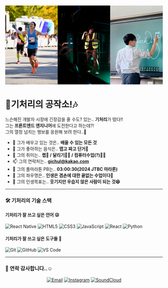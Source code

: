 ![Welcome Banner](banner.png)

<!-- 자기소개 -->
# 🎄기처리의 공작소!🎶
느슨해진 개발자 시장에 긴장감을 줄 수도? 있는.. **기처리**가 떴다!!<br>
그는 **프론트엔드 엔지니어**에 도전한다고 하는데?!<br>
그의 열정 넘치는 행보를 응원해 보려 한다..🤪<br>

- 🌱 그가 배우고 있는 것은.. **배울 수 있는 모든 것**
- 🍴 그가 좋아하는 음식은.. **맵고 짜고 단거🍭**  
- 🚀 그의 취미는.. **랩🎤 / 달리기🏃‍♂️ / 컴퓨터수업(?)🧑‍🏫**  
- 📫 그의 연락처는.. **gichul@kakao.com**
- 🤸 그의 풀마라톤 PB는.. **03:00:30(2024 JTBC 마라톤)**
- 📝 그의 좌우명은.. **인생은 겸손에 대한 끝없는 수업이다🫡**
- 🏁 그의 인생목표는.. **웃기지만 우습지 않은 사람이 되는 것😆**

---

<!-- 기술 스택 -->
### 🛠️ 기처리의 기술 스택

#### 기처리가 잘 쓰고 싶은 언어 😜
![React Native](https://img.shields.io/badge/React_Native-20232A?style=flat-square&logo=react&logoColor=61DAFB)
![HTML5](https://img.shields.io/badge/HTML5-E34F26?style=flat-square&logo=html5&logoColor=white)
![CSS3](https://img.shields.io/badge/CSS3-1572B6?style=flat-square&logo=css3&logoColor=white)
![JavaScript](https://img.shields.io/badge/JavaScript-F7DF1E?style=flat-square&logo=javascript&logoColor=black)
![React](https://img.shields.io/badge/React-61DAFB?style=flat-square&logo=react&logoColor=black)
![Python](https://img.shields.io/badge/Python-3776AB?style=flat-square&logo=python&logoColor=white)

#### 기처리가 잘 쓰고 싶은 도구들 🔨
![Git](https://img.shields.io/badge/Git-F05032?style=flat-square&logo=git&logoColor=white)
![GitHub](https://img.shields.io/badge/GitHub-181717?style=flat-square&logo=github&logoColor=white)
![VS Code](https://img.shields.io/badge/VS%20Code-007ACC?style=flat-square&logo=visual-studio-code&logoColor=white)

---

<!-- Contact -->
### 📲 연락 감사합니다..☺️
<div align="center">
  <a href="mailto:gichul@kakao.com"><img src="https://img.shields.io/badge/Email-D14836?style=flat-square&logo=mail&logoColor=white" alt="Email" /></a>
  <a href="https://www.instagram.com/jun_h.h/"><img src="https://img.shields.io/badge/Instagram-E4405F?style=flat-square&logo=instagram&logoColor=white" alt="Instagram" /></a>
  <a href="https://soundcloud.com/junho07021" target="_blank">
    <img src="https://img.shields.io/badge/SoundCloud-FF5500?style=flat-square&logo=soundcloud&logoColor=white" alt="SoundCloud" />
  </a>
</div>


